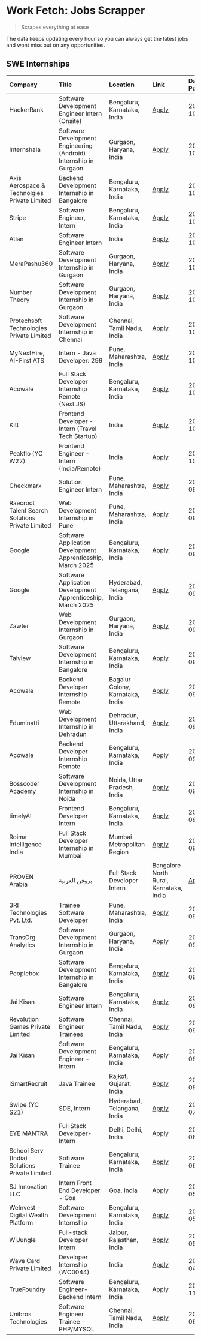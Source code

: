 # Work Fetch: Jobs Scrapper
> Scrapes everything at ease

The data keeps updating every hour so you can always get the latest jobs and wont miss out on any opportunities.

## SWE Internships
<!--START_SECTION:workfetch-->
| Company                                          | Title                                                            | Location                                | Link                                                                                                                                                                                                                                                                              | Date Posted   |
|:-------------------------------------------------|:-----------------------------------------------------------------|:----------------------------------------|:----------------------------------------------------------------------------------------------------------------------------------------------------------------------------------------------------------------------------------------------------------------------------------|:--------------|
| HackerRank                                       | Software Development Engineer Intern (Onsite)                    | Bengaluru, Karnataka, India             | [Apply](https://in.linkedin.com/jobs/view/software-development-engineer-intern-onsite-at-hackerrank-4040131804?position=31&pageNum=0&refId=i%2BNBWY8XzEPHhokCoIRaOw%3D%3D&trackingId=DFIAtv863m21j1HHC2zc3Q%3D%3D)                                                                | 2024-10-07    |
| Internshala                                      | Software Development Engineering (Android) Internship in Gurgaon | Gurgaon, Haryana, India                 | [Apply](https://in.linkedin.com/jobs/view/software-development-engineering-android-internship-in-gurgaon-at-internshala-4043996988?position=15&pageNum=0&refId=i%2BNBWY8XzEPHhokCoIRaOw%3D%3D&trackingId=EuOsUArOCnnQtxv6g7YgSQ%3D%3D)                                            | 2024-10-06    |
| Axis Aerospace & Technolgies Private Limited     | Backend Development Internship in Bangalore                      | Bengaluru, Karnataka, India             | [Apply](https://in.linkedin.com/jobs/view/backend-development-internship-in-bangalore-at-axis-aerospace-technolgies-private-limited-4043996963?position=33&pageNum=0&refId=i%2BNBWY8XzEPHhokCoIRaOw%3D%3D&trackingId=jZ6gPWMiJHhXHFN2tkzzjA%3D%3D)                                | 2024-10-06    |
| Stripe                                           | Software Engineer, Intern                                        | Bengaluru, Karnataka, India             | [Apply](https://in.linkedin.com/jobs/view/software-engineer-intern-at-stripe-4008214242?position=4&pageNum=0&refId=i%2BNBWY8XzEPHhokCoIRaOw%3D%3D&trackingId=dbRof3NLuTuDaAsiSSTGAQ%3D%3D)                                                                                        | 2024-10-05    |
| Atlan                                            | Software Engineer Intern                                         | India                                   | [Apply](https://in.linkedin.com/jobs/view/software-engineer-intern-at-atlan-4040478822?position=20&pageNum=0&refId=i%2BNBWY8XzEPHhokCoIRaOw%3D%3D&trackingId=WRfxYvDdde2N3HxUna0qNg%3D%3D)                                                                                        | 2024-10-04    |
| MeraPashu360                                     | Software Development Internship in Gurgaon                       | Gurgaon, Haryana, India                 | [Apply](https://in.linkedin.com/jobs/view/software-development-internship-in-gurgaon-at-merapashu360-4042419113?position=22&pageNum=0&refId=i%2BNBWY8XzEPHhokCoIRaOw%3D%3D&trackingId=j4wLmeNA%2BUaFY90gbgI5QA%3D%3D)                                                             | 2024-10-04    |
| Number Theory                                    | Software Development Internship in Gurgaon                       | Gurgaon, Haryana, India                 | [Apply](https://in.linkedin.com/jobs/view/software-development-internship-in-gurgaon-at-number-theory-4042414715?position=27&pageNum=0&refId=i%2BNBWY8XzEPHhokCoIRaOw%3D%3D&trackingId=g3zlSjx1KsE2QvDYzzLe1w%3D%3D)                                                              | 2024-10-04    |
| Protechsoft Technologies Private Limited         | Software Development Internship in Chennai                       | Chennai, Tamil Nadu, India              | [Apply](https://in.linkedin.com/jobs/view/software-development-internship-in-chennai-at-protechsoft-technologies-private-limited-4042416658?position=30&pageNum=0&refId=i%2BNBWY8XzEPHhokCoIRaOw%3D%3D&trackingId=f2aFbaOsvXQbJvJOBPsuRA%3D%3D)                                   | 2024-10-04    |
| MyNextHire, AI-First ATS                         | Intern - Java Developer: 299                                     | Pune, Maharashtra, India                | [Apply](https://in.linkedin.com/jobs/view/intern-java-developer-299-at-mynexthire-ai-first-ats-4040867640?position=41&pageNum=0&refId=i%2BNBWY8XzEPHhokCoIRaOw%3D%3D&trackingId=AdDS1v59olnjt6C0lRHFoQ%3D%3D)                                                                     | 2024-10-04    |
| Acowale                                          | Full Stack Developer Internship Remote (Next.JS)                 | Bengaluru, Karnataka, India             | [Apply](https://in.linkedin.com/jobs/view/full-stack-developer-internship-remote-next-js-at-acowale-4041816227?position=26&pageNum=0&refId=i%2BNBWY8XzEPHhokCoIRaOw%3D%3D&trackingId=9SEZ7t6UU%2F1huZEYmu9GoA%3D%3D)                                                              | 2024-10-03    |
| Kitt                                             | Frontend Developer - Intern (Travel Tech Startup)                | India                                   | [Apply](https://in.linkedin.com/jobs/view/frontend-developer-intern-travel-tech-startup-at-kitt-4041869885?position=57&pageNum=0&refId=i%2BNBWY8XzEPHhokCoIRaOw%3D%3D&trackingId=Ii3ywhIX88ZHQA7NLIdISA%3D%3D)                                                                    | 2024-10-03    |
| Peakflo (YC W22)                                 | Frontend Engineer - Intern (India/Remote)                        | India                                   | [Apply](https://in.linkedin.com/jobs/view/frontend-engineer-intern-india-remote-at-peakflo-yc-w22-4037729755?position=8&pageNum=0&refId=i%2BNBWY8XzEPHhokCoIRaOw%3D%3D&trackingId=p5Kmu3sFVeaggzcoc9r%2BXA%3D%3D)                                                                 | 2024-10-01    |
| Checkmarx                                        | Solution Engineer Intern                                         | Pune, Maharashtra, India                | [Apply](https://in.linkedin.com/jobs/view/solution-engineer-intern-at-checkmarx-4036405936?position=43&pageNum=0&refId=i%2BNBWY8XzEPHhokCoIRaOw%3D%3D&trackingId=lJlQJyE%2B2kx%2BYuNfCJi%2B7g%3D%3D)                                                                              | 2024-09-27    |
| Raecroot Talent Search Solutions Private Limited | Web Development Internship in Pune                               | Pune, Maharashtra, India                | [Apply](https://in.linkedin.com/jobs/view/web-development-internship-in-pune-at-raecroot-talent-search-solutions-private-limited-4034584677?position=39&pageNum=0&refId=i%2BNBWY8XzEPHhokCoIRaOw%3D%3D&trackingId=PpFCxJZ%2F9ylMVGtQedyIPA%3D%3D)                                 | 2024-09-26    |
| Google                                           | Software Application Development Apprenticeship, March 2025      | Bengaluru, Karnataka, India             | [Apply](https://in.linkedin.com/jobs/view/software-application-development-apprenticeship-march-2025-at-google-4032957527?position=2&pageNum=0&refId=i%2BNBWY8XzEPHhokCoIRaOw%3D%3D&trackingId=Q8LXXxX8UbalEk3V000hWw%3D%3D)                                                      | 2024-09-24    |
| Google                                           | Software Application Development Apprenticeship, March 2025      | Hyderabad, Telangana, India             | [Apply](https://in.linkedin.com/jobs/view/software-application-development-apprenticeship-march-2025-at-google-4032957528?position=3&pageNum=0&refId=i%2BNBWY8XzEPHhokCoIRaOw%3D%3D&trackingId=0vZ4DqGJo6ief69jHwdkvA%3D%3D)                                                      | 2024-09-24    |
| Zawter                                           | Web Development Internship in Gurgaon                            | Gurgaon, Haryana, India                 | [Apply](https://in.linkedin.com/jobs/view/web-development-internship-in-gurgaon-at-zawter-4034405278?position=59&pageNum=0&refId=i%2BNBWY8XzEPHhokCoIRaOw%3D%3D&trackingId=tMffHGJOb4hE0LA3ARXPug%3D%3D)                                                                          | 2024-09-24    |
| Talview                                          | Software Development Internship in Bangalore                     | Bengaluru, Karnataka, India             | [Apply](https://in.linkedin.com/jobs/view/software-development-internship-in-bangalore-at-talview-4033703077?position=7&pageNum=0&refId=i%2BNBWY8XzEPHhokCoIRaOw%3D%3D&trackingId=epXJuVa4USKJAeWTXGB4mA%3D%3D)                                                                   | 2024-09-23    |
| Acowale                                          | Backend Developer Internship Remote                              | Bagalur Colony, Karnataka, India        | [Apply](https://in.linkedin.com/jobs/view/backend-developer-internship-remote-at-acowale-4030088707?position=13&pageNum=0&refId=i%2BNBWY8XzEPHhokCoIRaOw%3D%3D&trackingId=O0yf%2BMRUCQ20hez71b3ZzA%3D%3D)                                                                         | 2024-09-21    |
| Eduminatti                                       | Web Development Internship in Dehradun                           | Dehradun, Uttarakhand, India            | [Apply](https://in.linkedin.com/jobs/view/web-development-internship-in-dehradun-at-eduminatti-4032105381?position=17&pageNum=0&refId=i%2BNBWY8XzEPHhokCoIRaOw%3D%3D&trackingId=m1kaVeYdmsrMablVoCzopg%3D%3D)                                                                     | 2024-09-21    |
| Acowale                                          | Backend Developer Internship Remote                              | Bengaluru, Karnataka, India             | [Apply](https://in.linkedin.com/jobs/view/backend-developer-internship-remote-at-acowale-4030975489?position=6&pageNum=0&refId=i%2BNBWY8XzEPHhokCoIRaOw%3D%3D&trackingId=yjCKMKodOcl00rva2kUmEQ%3D%3D)                                                                            | 2024-09-20    |
| Bosscoder Academy                                | Software Development Internship in Noida                         | Noida, Uttar Pradesh, India             | [Apply](https://in.linkedin.com/jobs/view/software-development-internship-in-noida-at-bosscoder-academy-4031161323?position=9&pageNum=0&refId=i%2BNBWY8XzEPHhokCoIRaOw%3D%3D&trackingId=0SD1Y22Z7KGBHGbCEduZEA%3D%3D)                                                             | 2024-09-20    |
| timelyAI                                         | Frontend Developer Intern                                        | Bengaluru, Karnataka, India             | [Apply](https://in.linkedin.com/jobs/view/frontend-developer-intern-at-timelyai-4030925040?position=10&pageNum=0&refId=i%2BNBWY8XzEPHhokCoIRaOw%3D%3D&trackingId=%2Fs%2FxRiabu9KDU6BCvcm%2FEg%3D%3D)                                                                              | 2024-09-20    |
| Roima Intelligence India                         | Full Stack Developer Internship in Mumbai                        | Mumbai Metropolitan Region              | [Apply](https://in.linkedin.com/jobs/view/full-stack-developer-internship-in-mumbai-at-roima-intelligence-india-4031159544?position=49&pageNum=0&refId=i%2BNBWY8XzEPHhokCoIRaOw%3D%3D&trackingId=MfiKCqm6eGbenZzHC83Pjw%3D%3D)                                                    | 2024-09-20    |
| PROVEN Arabia | بروفن العربية                    | Full Stack Developer Intern                                      | Bangalore North Rural, Karnataka, India | [Apply](https://in.linkedin.com/jobs/view/full-stack-developer-intern-at-proven-arabia-%D8%A8%D8%B1%D9%88%D9%81%D9%86-%D8%A7%D9%84%D8%B9%D8%B1%D8%A8%D9%8A%D8%A9-4028862862?position=56&pageNum=0&refId=i%2BNBWY8XzEPHhokCoIRaOw%3D%3D&trackingId=G1plRfvYaDVAE5BTm7b%2BmQ%3D%3D) | 2024-09-17    |
| 3RI Technologies Pvt. Ltd.                       | Trainee  Software Developer                                      | Pune, Maharashtra, India                | [Apply](https://in.linkedin.com/jobs/view/trainee-software-developer-at-3ri-technologies-pvt-ltd-4026688364?position=24&pageNum=0&refId=i%2BNBWY8XzEPHhokCoIRaOw%3D%3D&trackingId=beg9Fi65CFe3UCrZALOiDQ%3D%3D)                                                                   | 2024-09-15    |
| TransOrg Analytics                               | Software Development Internship in Gurgaon                       | Gurgaon, Haryana, India                 | [Apply](https://in.linkedin.com/jobs/view/software-development-internship-in-gurgaon-at-transorg-analytics-4024791052?position=55&pageNum=0&refId=i%2BNBWY8XzEPHhokCoIRaOw%3D%3D&trackingId=5gbvaA%2FYcoMQOnuZapJYAw%3D%3D)                                                       | 2024-09-12    |
| Peoplebox                                        | Software Development Internship in Bangalore                     | Bengaluru, Karnataka, India             | [Apply](https://in.linkedin.com/jobs/view/software-development-internship-in-bangalore-at-peoplebox-4022411601?position=12&pageNum=0&refId=i%2BNBWY8XzEPHhokCoIRaOw%3D%3D&trackingId=v2m%2BGnKiE7PvbPmYWpVSZA%3D%3D)                                                              | 2024-09-10    |
| Jai Kisan                                        | Software Engineer Intern                                         | Bengaluru, Karnataka, India             | [Apply](https://in.linkedin.com/jobs/view/software-engineer-intern-at-jai-kisan-4024075360?position=35&pageNum=0&refId=i%2BNBWY8XzEPHhokCoIRaOw%3D%3D&trackingId=fAeW6IfCgW8sn3pRFoFs6Q%3D%3D)                                                                                    | 2024-09-09    |
| Revolution Games Private Limited                 | Software Engineer Trainees                                       | Chennai, Tamil Nadu, India              | [Apply](https://in.linkedin.com/jobs/view/software-engineer-trainees-at-revolution-games-private-limited-4015912927?position=28&pageNum=0&refId=i%2BNBWY8XzEPHhokCoIRaOw%3D%3D&trackingId=oDzqwYcw9jDGCDO6yzfbng%3D%3D)                                                           | 2024-09-02    |
| Jai Kisan                                        | Software Development Engineer - Intern                           | Bengaluru, Karnataka, India             | [Apply](https://in.linkedin.com/jobs/view/software-development-engineer-intern-at-jai-kisan-4027288169?position=25&pageNum=0&refId=i%2BNBWY8XzEPHhokCoIRaOw%3D%3D&trackingId=SvyAI0iTpIXufQcdBI3ICw%3D%3D)                                                                        | 2024-08-22    |
| iSmartRecruit                                    | Java Trainee                                                     | Rajkot, Gujarat, India                  | [Apply](https://in.linkedin.com/jobs/view/java-trainee-at-ismartrecruit-3992301825?position=32&pageNum=0&refId=i%2BNBWY8XzEPHhokCoIRaOw%3D%3D&trackingId=8X%2BycA8hGA%2BzmbLlEyreKQ%3D%3D)                                                                                        | 2024-08-06    |
| Swipe (YC S21)                                   | SDE, Intern                                                      | Hyderabad, Telangana, India             | [Apply](https://in.linkedin.com/jobs/view/sde-intern-at-swipe-yc-s21-3980368092?position=38&pageNum=0&refId=i%2BNBWY8XzEPHhokCoIRaOw%3D%3D&trackingId=dbLaOKY1NQqSodi%2Bxw1N0Q%3D%3D)                                                                                             | 2024-07-22    |
| EYE MANTRA                                       | Full Stack Developer- Intern                                     | Delhi, Delhi, India                     | [Apply](https://in.linkedin.com/jobs/view/full-stack-developer-intern-at-eye-mantra-3960988037?position=48&pageNum=0&refId=i%2BNBWY8XzEPHhokCoIRaOw%3D%3D&trackingId=Oy8tmNgziK7SH0Tx7LZZ0A%3D%3D)                                                                                | 2024-06-28    |
| School Serv (India) Solutions Private Limited    | Software Trainee                                                 | Bengaluru, Karnataka, India             | [Apply](https://in.linkedin.com/jobs/view/software-trainee-at-school-serv-india-solutions-private-limited-3953917603?position=46&pageNum=0&refId=i%2BNBWY8XzEPHhokCoIRaOw%3D%3D&trackingId=qlW7KMivRRU%2FGtFTAUvzzw%3D%3D)                                                        | 2024-06-19    |
| SJ Innovation LLC                                | Intern Front End Developer - Goa                                 | Goa, India                              | [Apply](https://in.linkedin.com/jobs/view/intern-front-end-developer-goa-at-sj-innovation-llc-3931678611?position=19&pageNum=0&refId=i%2BNBWY8XzEPHhokCoIRaOw%3D%3D&trackingId=cycbMVP0Gn%2FjQw63D6f3mg%3D%3D)                                                                    | 2024-05-24    |
| WeInvest - Digital Wealth Platform               | Software Development Internship                                  | Bengaluru, Karnataka, India             | [Apply](https://in.linkedin.com/jobs/view/software-development-internship-at-weinvest-digital-wealth-platform-3912867225?position=5&pageNum=0&refId=i%2BNBWY8XzEPHhokCoIRaOw%3D%3D&trackingId=fvdL8zBffjaLy6gl5J5%2FsA%3D%3D)                                                     | 2024-05-01    |
| WiJungle                                         | Full-stack Developer Intern                                      | Jaipur, Rajasthan, India                | [Apply](https://in.linkedin.com/jobs/view/full-stack-developer-intern-at-wijungle-3912864543?position=60&pageNum=0&refId=i%2BNBWY8XzEPHhokCoIRaOw%3D%3D&trackingId=gGyqEOSVPPzIMEeKPcJ46A%3D%3D)                                                                                  | 2024-05-01    |
| Wave Card Private Limited                        | Developer Internship (WC0044)                                    | India                                   | [Apply](https://in.linkedin.com/jobs/view/developer-internship-wc0044-at-wave-card-private-limited-3900079966?position=47&pageNum=0&refId=i%2BNBWY8XzEPHhokCoIRaOw%3D%3D&trackingId=oVNoOZPR2YD9OnQqgt7xSA%3D%3D)                                                                 | 2024-04-15    |
| TrueFoundry                                      | Software Engineer-Backend Intern                                 | Bengaluru, Karnataka, India             | [Apply](https://in.linkedin.com/jobs/view/software-engineer-backend-intern-at-truefoundry-3779508170?position=45&pageNum=0&refId=i%2BNBWY8XzEPHhokCoIRaOw%3D%3D&trackingId=sYWufhacxMnyHcHo3htHeg%3D%3D)                                                                          | 2023-11-10    |
| Unibros Technologies                             | Software Engineer Trainee - PHP/MYSQL                            | Chennai, Tamil Nadu, India              | [Apply](https://in.linkedin.com/jobs/view/software-engineer-trainee-php-mysql-at-unibros-technologies-3656599241?position=36&pageNum=0&refId=i%2BNBWY8XzEPHhokCoIRaOw%3D%3D&trackingId=EWU0doevnJDZDF%2B4W6ooXw%3D%3D)                                                            | 2023-06-12    |
<!--END_SECTION:workfetch-->
